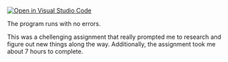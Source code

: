 [![Open in Visual Studio Code](https://classroom.github.com/assets/open-in-vscode-2e0aaae1b6195c2367325f4f02e2d04e9abb55f0b24a779b69b11b9e10269abc.svg)](https://classroom.github.com/online_ide?assignment_repo_id=19880606&assignment_repo_type=AssignmentRepo)

The program runs with no errors.

This was a chellenging assignment that really prompted me to research and figure out new things along the way. Additionally, the assignment took me about 7 hours to complete.